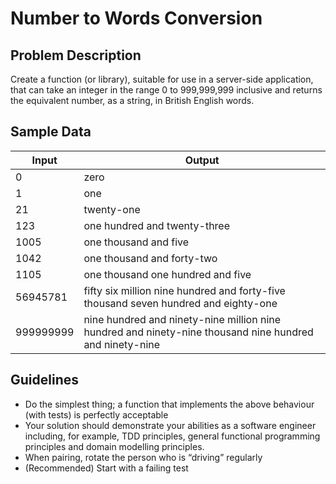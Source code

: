 # Number to Words Conversion 

## Problem Description 

Create a function (or library), suitable for use in a server-side application, that can take an integer in the range 0 to 999,999,999 inclusive and returns the equivalent number, as a string, in British English words. 

## Sample Data 

| Input       | Output      |
| ----------- | ----------- |
| 0           | zero        |
| 1   | one        |
| 21   | twenty-one        |
| 123 | one hundred and twenty-three           |
| 1005 | one thousand and five |
| 1042 | one thousand and forty-two |
| 1105 | one thousand one hundred and five |
| 56945781 | fifty six million nine hundred and forty-five thousand seven hundred and eighty-one |
| 999999999 | nine hundred and ninety-nine million nine hundred and ninety-nine thousand nine hundred and ninety-nine |

## Guidelines 

* Do the simplest thing; a function that implements the above behaviour (with tests) is perfectly acceptable
* Your solution should demonstrate your abilities as a software engineer including, for example, TDD principles, general functional programming principles and domain modelling principles. 
* When pairing, rotate the person who is “driving” regularly
* (Recommended) Start with a failing test
